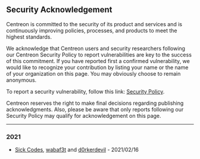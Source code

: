 <h2> Security Acknowledgement </h2>

Centreon is committed to the security of its product and services and is continuously improving policies, processes, and products to meet the highest standards.

We acknowledge that Centreon users and security researchers following our Centreon Security Policy to report vulnerabilities are key to the success of this commitment. If you have reported first a confirmed vulnerability, we would like to recognize your contribution by listing your name or the name of your organization on this page. You may obviously choose to remain anonymous.

To report a security vulnerability, follow this link: [Security Policy](SECURITY.md).

Centreon reserves the right to make final decisions regarding publishing acknowledgments. Also, please be aware that only reports following our Security Policy may qualify for acknowledgement on this page.

---

<h3> 2021 </h3>

* [Sick Codes](https://twitter.com/sickcodes), [wabaf3t](https://twitter.com/wabafet1) and [d0rkerdevil](https://twitter.com/d0rkerdevil) - 2021/02/16
